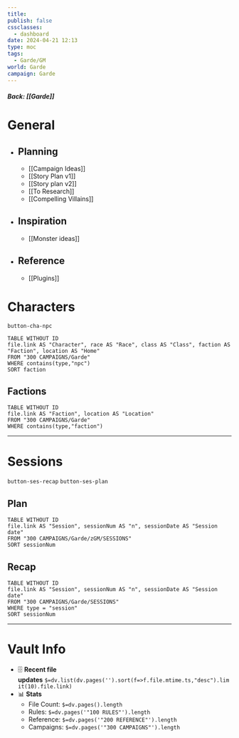 ```yaml
---
title: 
publish: false
cssclasses:
  - dashboard
date: 2024-04-21 12:13
type: moc
tags:
  - Garde/GM
world: Garde
campaign: Garde
---
```

##### Back: [[Garde]]

# General
- ## Planning
	- [[Campaign Ideas]]
	- [[Story Plan v1]]
	- [[Story plan v2]]
	- [[To Research]]
	- [[Compelling Villains]]
- ## Inspiration
	- [[Monster ideas]]
- ## Reference
	- [[Plugins]]

# Characters
`button-cha-npc`

```dataview
TABLE WITHOUT ID
file.link AS "Character", race AS "Race", class AS "Class", faction AS "Faction", location AS "Home"
FROM "300 CAMPAIGNS/Garde"
WHERE contains(type,"npc")
SORT faction
```

## Factions
```dataview
TABLE WITHOUT ID
file.link AS "Faction", location AS "Location"
FROM "300 CAMPAIGNS/Garde"
WHERE contains(type,"faction")
```

---

# Sessions
`button-ses-recap`  `button-ses-plan`

## Plan
```dataview
TABLE WITHOUT ID
file.link AS "Session", sessionNum AS "n", sessionDate AS "Session date"
FROM "300 CAMPAIGNS/Garde/zGM/SESSIONS"
SORT sessionNum
```


## Recap
```dataview
TABLE WITHOUT ID
file.link AS "Session", sessionNum AS "n", sessionDate AS "Session date"
FROM "300 CAMPAIGNS/Garde/SESSIONS"
WHERE type = "session"
SORT sessionNum
```

---


# Vault Info
- 🗄️ **Recent file updates** `$=dv.list(dv.pages('').sort(f=>f.file.mtime.ts,"desc").limit(10).file.link)`
- 📊 **Stats**
    - File Count: `$=dv.pages().length`
    - Rules: `$=dv.pages('"100 RULES"').length`
    - Reference: `$=dv.pages('"200 REFERENCE"').length`
    - Campaigns: `$=dv.pages('"300 CAMPAIGNS"').length`
